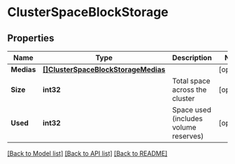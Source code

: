 # ClusterSpaceBlockStorage

## Properties

Name | Type | Description | Notes
------------ | ------------- | ------------- | -------------
**Medias** | [**[]ClusterSpaceBlockStorageMedias**](cluster_space_block_storage_medias.md) |  | [optional] 
**Size** | **int32** | Total space across the cluster | [optional] 
**Used** | **int32** | Space used (includes volume reserves) | [optional] 

[[Back to Model list]](../README.md#documentation-for-models) [[Back to API list]](../README.md#documentation-for-api-endpoints) [[Back to README]](../README.md)


